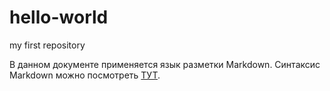 # hello-world
my first repository


В данном документе применяется язык разметки Markdown.
Синтаксис Markdown можно посмотреть [ТУТ](https://daringfireball.net/projects/markdown/syntax/ "Нажми для перехода по ссылке").
